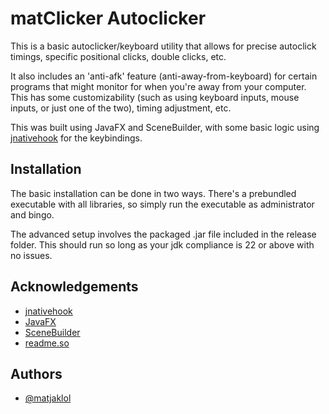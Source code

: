 
# matClicker Autoclicker

This is a basic autoclicker/keyboard utility that allows for precise autoclick timings, specific positional clicks, double clicks, etc.

It also includes an 'anti-afk' feature (anti-away-from-keyboard) for certain programs that might monitor for when you're away from your computer. This has some customizability (such as using keyboard inputs, mouse inputs, or just one of the two), timing adjustment, etc.

This was built using JavaFX and SceneBuilder, with some basic logic using [jnativehook](https://github.com/kwhat/jnativehook) for the keybindings.
## Installation

The basic installation can be done in two ways. There's a prebundled executable with all libraries, so simply run the executable as administrator and bingo.

The advanced setup involves the packaged .jar file included in the release folder. This should run so long as your jdk compliance is 22 or above with no issues.
    
## Acknowledgements
 - [jnativehook](https://github.com/kwhat/jnativehook)
 - [JavaFX](https://openjfx.io)
 - [SceneBuilder](https://gluonhq.com/products/scene-builder)
 - [readme.so](https://readme.so/editor)


## Authors

- [@matjaklol](https://www.github.com/matjaklol)

